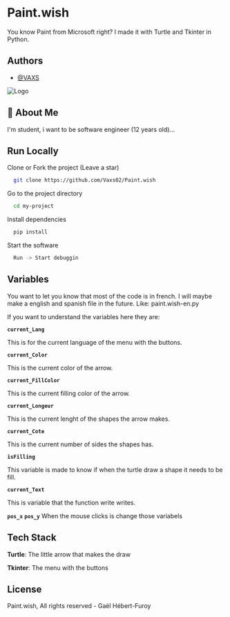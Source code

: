 
# Paint.wish

You know Paint from Microsoft right? I made it with Turtle and Tkinter in Python.


## Authors

- [@VAXS](https://www.github.com/Vaxs02)


![Logo](https://i.ibb.co/hW8bW4L/paintwish.webp)


## 🚀 About Me
I'm student, i want to be software engineer (12 years old)...
## Run Locally

Clone or Fork the project (Leave a star)

```bash
  git clone https://github.com/Vaxs02/Paint.wish
```

Go to the project directory

```bash
  cd my-project
```

Install dependencies

```bash
  pip install
```

Start the software

```bash
  Run -> Start debuggin
```


## Variables

You want to let you know that most of the code is in french. I will maybe make a english and spanish file in the future. Like: paint.wish-en.py

If you want to understand the variables here they are:

__`current_Lang`__

This is for the current language of the menu with the buttons.

__`current_Color`__

This is the current color of the arrow.

__`current_FillColor`__

This is the current filling color of the arrow.

__`current_Longeur`__

This is the current lenght of the shapes the arrow makes.

__`current_Cote`__

This is the current number of sides the shapes has.

__`isFilling`__

This variable is made to know if when the turtle draw a shape it needs to be fill.

__`current_Text`__

This is variable that the function write writes.

__`pos_x`__
__`pos_y`__
When the mouse clicks is change those variabels
## Tech Stack

**Turtle**: The little arrow that makes the draw

**Tkinter**: The menu with the buttons


## License

Paint.wish, All rights reserved - Gaël Hébert-Furoy

